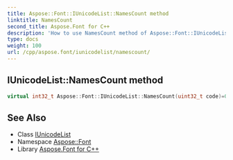 ```yaml
---
title: Aspose::Font::IUnicodeList::NamesCount method
linktitle: NamesCount
second_title: Aspose.Font for C++
description: 'How to use NamesCount method of Aspose::Font::IUnicodeList class in C++.'
type: docs
weight: 100
url: /cpp/aspose.font/iunicodelist/namescount/
---
```

## IUnicodeList::NamesCount method




```cpp
virtual int32_t Aspose::Font::IUnicodeList::NamesCount(uint32_t code)=0
```

## See Also

* Class [IUnicodeList](../)
* Namespace [Aspose::Font](../../)
* Library [Aspose.Font for C++](../../../)
